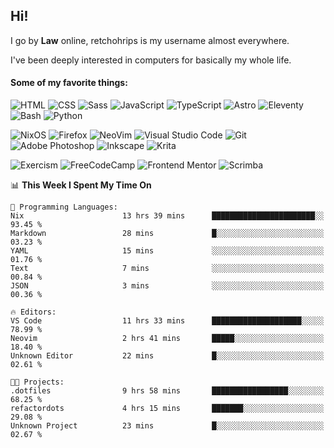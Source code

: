 ## Hi!

I go by **Law** online, retchohrips is my username almost everywhere.

I've been deeply interested in computers for basically my whole life.

#### Some of my favorite things:

![HTML](https://img.shields.io/badge/HTML-%23E34F26?style=flat&logo=html5&logoColor=white)
![CSS](https://img.shields.io/badge/CSS-%231572B6?style=flat&logo=css3&logoColor=white)
![Sass](https://img.shields.io/badge/Sass-%23CC6699?style=flat&logo=sass&logoColor=white)
![JavaScript](https://img.shields.io/badge/JavaScript-%23F7DF1E?style=flat&logo=javascript&logoColor=black)
![TypeScript](https://img.shields.io/badge/TypeScript-%233178C6?style=flat&logo=typescript&logoColor=white)
![Astro](https://img.shields.io/badge/Astro-%23BC52EE?style=flat&logo=astro&logoColor=white)
![Eleventy](https://img.shields.io/badge/Eleventy-black?style=flat&logo=eleventy&logoColor=white)
![Bash](https://img.shields.io/badge/Bash-%234EAA25?style=flat&logo=gnu-bash&logoColor=white)
![Python](https://img.shields.io/badge/Python-3670A0?style=flat&logo=python&logoColor=white)

![NixOS](https://img.shields.io/badge/NixOS-%235277C3?style=flat&logo=nixos&logoColor=white)
![Firefox](https://img.shields.io/badge/Firefox-FF7139?style=lat&logo=Firefox-Browser&logoColor=white)
![NeoVim](https://img.shields.io/badge/NeoVim-%2357A143?style=flat&logo=neovim&logoColor=white)
![Visual Studio Code](https://img.shields.io/badge/VS%20Code-0078d7.svg?style=flat&logo=visual-studio-code&logoColor=white)
![Git](https://img.shields.io/badge/Git-%23F05032?style=flat&logo=git&logoColor=white)
![Adobe Photoshop](https://img.shields.io/badge/Photoshop-%2331A8FF?style=flat&logo=adobe%20photoshop&logoColor=white)
![Inkscape](https://img.shields.io/badge/Inkscape-e0e0e0?style=flat&logo=inkscape&logoColor=080A13)
![Krita](https://img.shields.io/badge/Krita-203759?style=flat&logo=krita&logoColor=white)

![Exercism](https://img.shields.io/badge/Exercism-009CAB?style=flat&logo=exercism&logoColor=white)
![FreeCodeCamp](https://img.shields.io/badge/freeCodeCamp-%23123?style=flat&logo=freecodecamp&logoColor=white)
![Frontend Mentor](https://img.shields.io/badge/Frontend%20Mentor-%233F54A3?style=flat&logo=Frontend-Mentor&logoColor=white)
![Scrimba](https://img.shields.io/badge/Scrimba-2B283A?style=flat&logo=scrimba&logoColor=white)

<!--START_SECTION:waka-->
📊 **This Week I Spent My Time On** 

```text
💬 Programming Languages: 
Nix                      13 hrs 39 mins      ███████████████████████░░   93.45 % 
Markdown                 28 mins             █░░░░░░░░░░░░░░░░░░░░░░░░   03.23 % 
YAML                     15 mins             ░░░░░░░░░░░░░░░░░░░░░░░░░   01.76 % 
Text                     7 mins              ░░░░░░░░░░░░░░░░░░░░░░░░░   00.84 % 
JSON                     3 mins              ░░░░░░░░░░░░░░░░░░░░░░░░░   00.36 % 

🔥 Editors: 
VS Code                  11 hrs 33 mins      ████████████████████░░░░░   78.99 % 
Neovim                   2 hrs 41 mins       █████░░░░░░░░░░░░░░░░░░░░   18.40 % 
Unknown Editor           22 mins             █░░░░░░░░░░░░░░░░░░░░░░░░   02.61 % 

🐱‍💻 Projects: 
.dotfiles                9 hrs 58 mins       █████████████████░░░░░░░░   68.25 % 
refactordots             4 hrs 15 mins       ███████░░░░░░░░░░░░░░░░░░   29.08 % 
Unknown Project          23 mins             █░░░░░░░░░░░░░░░░░░░░░░░░   02.67 % 
```


<!--END_SECTION:waka-->
